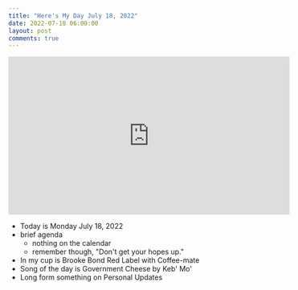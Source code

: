 ```yaml
---
title: "Here's My Day July 18, 2022"
date: 2022-07-18 06:00:00
layout: post
comments: true
---
```





<iframe width="560" height="315" src="https://www.youtube.com/embed/zVlCHBkbITI" title="YouTube video player" frameborder="0" allow="accelerometer; autoplay; clipboard-write; encrypted-media; gyroscope; picture-in-picture" allowfullscreen></iframe>


- Today is Monday July 18, 2022
- brief agenda
	- nothing on the calendar
	- remember though, "Don't get your hopes up."
- In my cup is Brooke Bond Red Label with Coffee-mate
- Song of the day is Government Cheese by Keb' Mo'
- Long form something on Personal Updates
